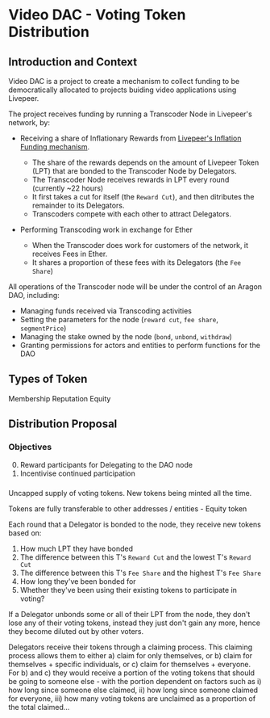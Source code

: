 # Video DAC - Voting Token Distribution

## Introduction and Context

Video DAC is a project to create a mechanism to collect funding to be democratically allocated to projects buiding video applications using Livepeer.

The project receives funding by running a Transcoder Node in Livepeer's network, by:

- Receiving a share of Inflationary Rewards from [Livepeer's Inflation Funding mechanism](https://medium.com/livepeer-blog/inflation-funding-in-practice-in-delegated-stake-based-protocols-15cd9400e458).

   - The share of the rewards depends on the amount of Livepeer Token (LPT) that are bonded to the Transcoder Node by Delegators.
   - The Transcoder Node receives rewards in LPT every round (currently ~22 hours)
   - It first takes a cut for itself (the `Reward Cut`), and then ditributes the remainder to its Delegators.
   - Transcoders compete with each other to attract Delegators.

- Performing Transcoding work in exchange for Ether
   - When the Transcoder does work for customers of the network, it receives Fees in Ether.
   - It shares a proportion of these fees with its Delegators (the `Fee Share`)






All operations of the Transcoder node will be under the control of an Aragon DAO, including:

- Managing funds received via Transcoding activities
- Setting the parameters for the node (`reward cut`, `fee share`, `segmentPrice`)
- Managing the stake owned by the node (`bond`, `unbond`, `withdraw`)
- Granting permissions for actors and entities to perform functions for the DAO

## Types of Token

Membership
Reputation
Equity

## Distribution Proposal

### Objectives

0. Reward participants for Delegating to the DAO node
1. Incentivise continued participation

###

Uncapped supply of voting tokens. New tokens being minted all the time.

Tokens are fully transferable to other addresses / entities - Equity token

Each round that a Delegator is bonded to the node, they receive new tokens based on:

1. How much LPT they have bonded
2. The difference between this T's `Reward Cut` and the lowest T's `Reward Cut`
3. The difference between this T's `Fee Share` and the highest T's `Fee Share`
4. How long they've been bonded for
5. Whether they've been using their existing tokens to participate in voting?

If a Delegator unbonds some or all of their LPT from the node, they don't lose any of their voting tokens, instead they just don't gain any more, hence they become diluted out by other voters.

Delegators receive their tokens through a claiming process. This claiming process allows them to either a) claim for only themselves, or b) claim for themselves + specific individuals, or c) claim for themselves + everyone. For b) and c) they would receive a portion of the voting tokens that should be going to someone else - with the portion dependent on factors such as i) how long since someone else claimed, ii) how long since someone claimed for everyone, iii) how many voting tokens are unclaimed as a proportion of the total claimed...
